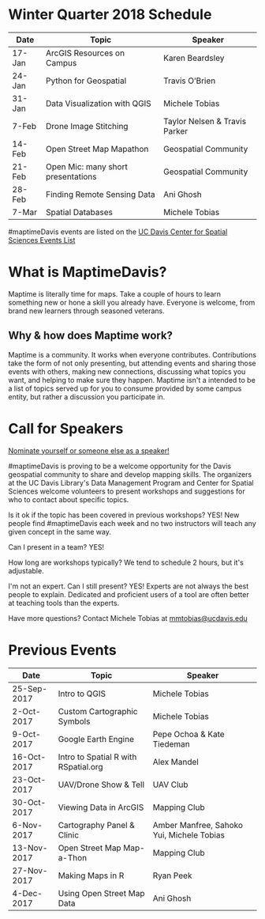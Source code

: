 # Winter Quarter 2018 Schedule

|Date	|Topic	|Speaker
|---|---|---
|17-Jan	|ArcGIS Resources on Campus	|Karen Beardsley
|24-Jan	|Python for Geospatial	|Travis O’Brien
|31-Jan	|Data Visualization with QGIS	|Michele Tobias
|7-Feb	|Drone Image Stitching	|Taylor Nelsen & Travis Parker
|14-Feb	|Open Street Map Mapathon	|Geospatial Community
|21-Feb	|Open Mic: many short presentations	|Geospatial Community
|28-Feb	|Finding Remote Sensing Data	|Ani Ghosh
|7-Mar	|Spatial Databases	|Michele Tobias

#maptimeDavis events are listed on the <a href="https://spatial.ucdavis.edu/events/">UC Davis Center for Spatial Sciences Events List</a>

# What is MaptimeDavis?
Maptime is literally time for maps. Take a couple of hours to learn something new or hone a skill you already have.  Everyone is welcome, from brand new learners through seasoned veterans.

## Why & how does Maptime work?
Maptime is a community.  It works when everyone contributes.  Contributions take the form of not only presenting, but attending events and sharing those events with others, making new connections, discussing what topics you want, and helping to make sure they happen.  Maptime isn't a intended to be a list of topics served up for you to consume provided by some campus entity, but rather a discussion you participate in.

# Call for Speakers
<a href="https://docs.google.com/forms/d/e/1FAIpQLSdDjQFZ7U_xNC5yYrlvwt1g3qBXzgFMizXIQXsu1HVD_OaYSQ/viewform?usp=sf_link">Nominate yourself or someone else as a speaker!</a>  

#maptimeDavis is proving to be a welcome opportunity for the Davis geospatial community to share and develop mapping skills.  The organizers at the UC Davis Library's Data Management Program and Center for Spatial Sciences welcome volunteers to present workshops and suggestions for who to contact about specific topics.

Is it ok if the topic has been covered in previous workshops?  YES!  New people find #maptimeDavis each week and no two instructors will teach any given concept in the same way.

Can I present in a team?  YES! 

How long are workshops typically?  We tend to schedule 2 hours, but it's adjustable.

I'm not an expert. Can I still present?  YES!  Experts are not always the best people to explain. Dedicated and proficient users of a tool are often better at teaching tools than the experts.

Have more questions?  Contact Michele Tobias at mmtobias@ucdavis.edu

# Previous Events

|Date	|Topic	|Speaker
|---|---|---
|25-Sep-2017	|Intro to QGIS	|Michele Tobias
|2-Oct-2017	|Custom Cartographic Symbols	|Michele Tobias
|9-Oct-2017	|Google Earth Engine	|Pepe Ochoa & Kate Tiedeman
|16-Oct-2017	|Intro to Spatial R with RSpatial.org	|Alex Mandel
|23-Oct-2017	|UAV/Drone Show & Tell	|UAV Club
|30-Oct-2017	|Viewing Data in ArcGIS	|Mapping Club
|6-Nov-2017	|Cartography Panel & Clinic	|Amber Manfree, Sahoko Yui, Michele Tobias
|13-Nov-2017	|Open Street Map Map-a-Thon	|Mapping Club
|27-Nov-2017	|Making Maps in R	|Ryan Peek
|4-Dec-2017	|Using Open Street Map Data	|Ani Ghosh

